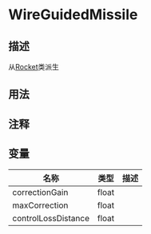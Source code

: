 # WireGuidedMissile
## 描述
从[Rocket](./)类派生
## 用法

## 注释

## 变量
| 名称 | 类型 | 描述 |
| ----------- | ----------- | ----------- |
| correctionGain  | float |  |  
| maxCorrection  | float |  |  
| controlLossDistance  | float |  |  
